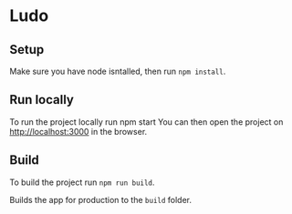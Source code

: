 # Ludo

## Setup

Make sure you have node isntalled, then run `npm install`.

## Run locally

To run the project locally run npm start You can then open the project on [http://localhost:3000](http://localhost:3000) in the browser.

## Build

To build the project run `npm run build`.

Builds the app for production to the `build` folder.
